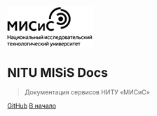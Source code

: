 ![logo](_media/logo-sm-black.png)

# NITU MISiS Docs

> Документация сервисов НИТУ «МИСиС»


[GitHub](https://github.com/misis-ru/docs/)
[В начало](#docs)
